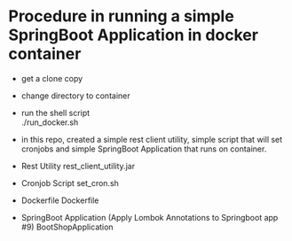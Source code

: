 # Procedure in running a simple SpringBoot Application in docker container

* get a clone copy 
* change directory to container
* run the shell script  
./run_docker.sh 
* in this repo, created a simple rest client utility, simple script that will set cronjobs and simple SpringBoot Application that runs on container. 


* Rest Utility 
rest_client_utility.jar 
* Cronjob Script 
set_cron.sh
* Dockerfile 
Dockerfile
* SpringBoot Application (Apply Lombok Annotations to Springboot app #9) 
BootShopApplication
